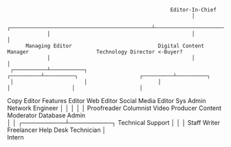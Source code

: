                                                          Editor-In-Chief
                                                                │
                 ┌──────────────────────────────────────────────┴──────────────────────────────────────────┐
                 │                                              │                                          │
          Managing Editor                            Digital Content Manager                      Technology Director <-Buyer?
                 │                                              │                                          │
     ┌───────────┴───────────┐                       ┌──────────┴──────────┐                    ┌──────────┴──────────┐
     │                       │                       │                     │                    │                     │
Copy Editor           Features Editor          Web Editor      Social Media Editor         Sys Admin           Network Engineer
     │                       │                       │                     │                                          │ 
 Proofreader             Columnist            Video Producer       Content Moderator                            Database Admin    
                            │                                                                                         │
                 ┌──────────┴──────────┐                                                                      Technical Support
                 │                     │                                                                              │
            Staff Writer           Freelancer                                                               Help Desk Technician
                 │                                                                                         
              Intern                                                                            
